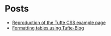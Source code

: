 # Posts

- [Reproduction of the Tufte CSS example page](posts/tufte/tufte.html)
- [Formatting tables using Tufte-Blog](posts/tables/tables.html)
